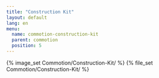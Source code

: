 ```yaml
---
title: "Construction Kit"
layout: default
lang: en
menu:
  name: commotion-construction-kit
  parent: commotion
  position: 5
---
```

{% image_set Commotion/Construction-Kit/ %}
{% file_set Commotion/Construction-Kit/ %}
